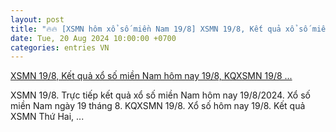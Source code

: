```yaml
---
layout: post
title: "🔥🔥 [XSMN hôm xổ số miền Nam 19/8] XSMN 19/8, Kết quả xổ số miền Nam hôm nay 19/8, KQXSMN 19/8 ..."
date: Tue, 20 Aug 2024 10:00:00 +0700
categories: entries VN
---
```

[XSMN 19/8, Kết quả xổ số miền Nam hôm nay 19/8, KQXSMN 19/8 ...](https://congthuong.vn/xsmn-198-ket-qua-xo-so-mien-nam-hom-nay-1982024-xo-so-mien-nam-ngay-19-thang-8truc-tiep-xsmn-198-339951.html)

XSMN 19/8. Trực tiếp kết quả xổ số miền Nam hôm nay 19/8/2024. Xổ số miền Nam ngày 19 tháng 8. KQXSMN 19/8. Xổ số hôm nay 19/8. Kết quả XSMN Thứ Hai, ...

